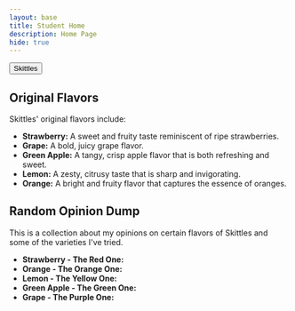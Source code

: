 ```yaml
---
layout: base
title: Student Home 
description: Home Page
hide: true
---
```

<html lang="en">
<div class="content">
<button>Skittles</button>
    <div id="original">
         <h2>Original Flavors</h2>
         <p>Skittles' original flavors include:</p>
            <ul>
                <li><strong>Strawberry:</strong> A sweet and fruity taste reminiscent of ripe strawberries.</li>
                <li><strong>Grape:</strong> A bold, juicy grape flavor.</li>
                <li><strong>Green Apple:</strong> A tangy, crisp apple flavor that is both refreshing and sweet.</li>
                <li><strong>Lemon:</strong> A zesty, citrusy taste that is sharp and invigorating.</li>
                <li><strong>Orange:</strong> A bright and fruity flavor that captures the essence of oranges.</li>
            </ul>
     </div>
 </div>

 <div class="content">
    <div id="random">
        <h2>Random Opinion Dump</h2>
         <p>This is a collection about my opinions on certain flavors of Skittles and some of the varieties I've tried.</p>
         <ul>
            <li><strong>Strawberry - The Red One:</strong></li>
            <li><strong>Orange - The Orange One:</strong></li>
            <li><strong>Lemon - The Yellow One:</strong></li>
            <li><strong>Green Apple - The Green One:</strong></li>
            <li><strong>Grape - The Purple One:</strong></li>
            </ul>
     </div>
 </div>
<div>
    <script>
        var original=document.getElementById('original') 
        var random=document.getElementbyId('random') 
        original.style.marginBottom = '20px'
        random.style.marginBottom = '20px'
    </script>
</div>
</html>
